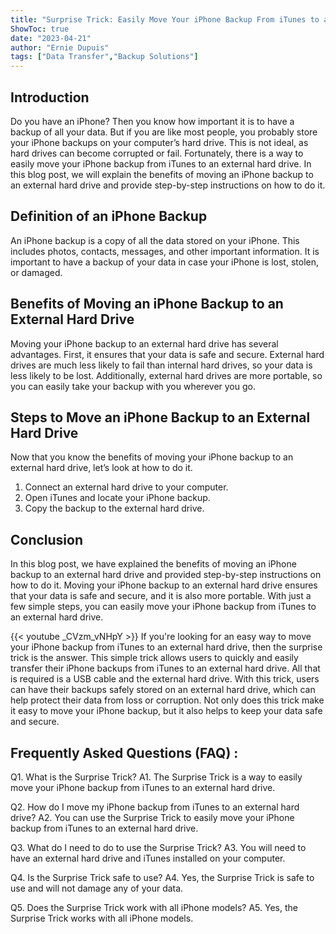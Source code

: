 ```yaml
---
title: "Surprise Trick: Easily Move Your iPhone Backup From iTunes to an External Hard Drive!"
ShowToc: true 
date: "2023-04-21"
author: "Ernie Dupuis" 
tags: ["Data Transfer","Backup Solutions"]
---
```

## Introduction

Do you have an iPhone? Then you know how important it is to have a backup of all your data. But if you are like most people, you probably store your iPhone backups on your computer’s hard drive. This is not ideal, as hard drives can become corrupted or fail. Fortunately, there is a way to easily move your iPhone backup from iTunes to an external hard drive. In this blog post, we will explain the benefits of moving an iPhone backup to an external hard drive and provide step-by-step instructions on how to do it. 

## Definition of an iPhone Backup

An iPhone backup is a copy of all the data stored on your iPhone. This includes photos, contacts, messages, and other important information. It is important to have a backup of your data in case your iPhone is lost, stolen, or damaged. 

## Benefits of Moving an iPhone Backup to an External Hard Drive

Moving your iPhone backup to an external hard drive has several advantages. First, it ensures that your data is safe and secure. External hard drives are much less likely to fail than internal hard drives, so your data is less likely to be lost. Additionally, external hard drives are more portable, so you can easily take your backup with you wherever you go. 

## Steps to Move an iPhone Backup to an External Hard Drive

Now that you know the benefits of moving your iPhone backup to an external hard drive, let’s look at how to do it. 

1. Connect an external hard drive to your computer.
2. Open iTunes and locate your iPhone backup.
3. Copy the backup to the external hard drive.

## Conclusion

In this blog post, we have explained the benefits of moving an iPhone backup to an external hard drive and provided step-by-step instructions on how to do it. Moving your iPhone backup to an external hard drive ensures that your data is safe and secure, and it is also more portable. With just a few simple steps, you can easily move your iPhone backup from iTunes to an external hard drive.

{{< youtube _CVzm_vNHpY >}} 
If you're looking for an easy way to move your iPhone backup from iTunes to an external hard drive, then the surprise trick is the answer. This simple trick allows users to quickly and easily transfer their iPhone backups from iTunes to an external hard drive. All that is required is a USB cable and the external hard drive. With this trick, users can have their backups safely stored on an external hard drive, which can help protect their data from loss or corruption. Not only does this trick make it easy to move your iPhone backup, but it also helps to keep your data safe and secure.

## Frequently Asked Questions (FAQ) :
Q1. What is the Surprise Trick? 
A1. The Surprise Trick is a way to easily move your iPhone backup from iTunes to an external hard drive. 

Q2. How do I move my iPhone backup from iTunes to an external hard drive? 
A2. You can use the Surprise Trick to easily move your iPhone backup from iTunes to an external hard drive. 

Q3. What do I need to do to use the Surprise Trick? 
A3. You will need to have an external hard drive and iTunes installed on your computer. 

Q4. Is the Surprise Trick safe to use? 
A4. Yes, the Surprise Trick is safe to use and will not damage any of your data. 

Q5. Does the Surprise Trick work with all iPhone models? 
A5. Yes, the Surprise Trick works with all iPhone models.


